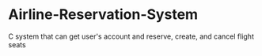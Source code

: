 # Airline-Reservation-System
C system that can get user's account and reserve, create, and cancel flight seats
